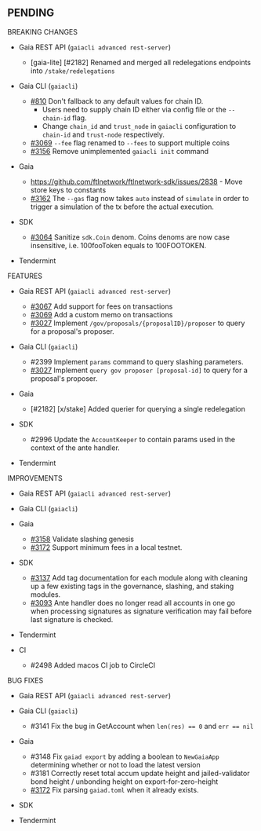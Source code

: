 ## PENDING

BREAKING CHANGES

* Gaia REST API (`gaiacli advanced rest-server`)
  * [gaia-lite] [\#2182] Renamed and merged all redelegations endpoints into `/stake/redelegations`

* Gaia CLI  (`gaiacli`)
  * [\#810](https://github.com/ftlnetwork/ftlnetwork-sdk/issues/810) Don't fallback to any default values for chain ID.
    * Users need to supply chain ID either via config file or the `--chain-id` flag.
    * Change `chain_id` and `trust_node` in `gaiacli` configuration to `chain-id` and `trust-node` respectively.
  * [\#3069](https://github.com/ftlnetwork/ftlnetwork-sdk/pull/3069) `--fee` flag renamed to `--fees` to support multiple coins
  * [\#3156](https://github.com/ftlnetwork/ftlnetwork-sdk/pull/3156) Remove unimplemented `gaiacli init` command

* Gaia
  * https://github.com/ftlnetwork/ftlnetwork-sdk/issues/2838 - Move store keys to constants
  * [\#3162](https://github.com/ftlnetwork/ftlnetwork-sdk/issues/3162) The `--gas` flag now takes `auto` instead of `simulate`
    in order to trigger a simulation of the tx before the actual execution.

* SDK
  * [\#3064](https://github.com/ftlnetwork/ftlnetwork-sdk/issues/3064) Sanitize `sdk.Coin` denom. Coins denoms are now case insensitive, i.e. 100fooToken equals to 100FOOTOKEN.

* Tendermint


FEATURES

* Gaia REST API (`gaiacli advanced rest-server`)
  * [\#3067](https://github.com/ftlnetwork/ftlnetwork-sdk/issues/3067) Add support for fees on transactions
  * [\#3069](https://github.com/ftlnetwork/ftlnetwork-sdk/pull/3069) Add a custom memo on transactions
  * [\#3027](https://github.com/ftlnetwork/ftlnetwork-sdk/issues/3027) Implement
  `/gov/proposals/{proposalID}/proposer` to query for a proposal's proposer.

* Gaia CLI  (`gaiacli`)
  * \#2399 Implement `params` command to query slashing parameters.
  * [\#3027](https://github.com/ftlnetwork/ftlnetwork-sdk/issues/3027) Implement
  `query gov proposer [proposal-id]` to query for a proposal's proposer.

* Gaia
    * [\#2182] [x/stake] Added querier for querying a single redelegation

* SDK
  * \#2996 Update the `AccountKeeper` to contain params used in the context of
  the ante handler.

* Tendermint


IMPROVEMENTS

* Gaia REST API (`gaiacli advanced rest-server`)

* Gaia CLI  (`gaiacli`)

* Gaia
  * [\#3158](https://github.com/ftlnetwork/ftlnetwork-sdk/pull/3158) Validate slashing genesis
  * [\#3172](https://github.com/ftlnetwork/ftlnetwork-sdk/pull/3172) Support minimum fees
  in a local testnet.

* SDK
  * [\#3137](https://github.com/ftlnetwork/ftlnetwork-sdk/pull/3137) Add tag documentation
    for each module along with cleaning up a few existing tags in the governance,
    slashing, and staking modules.
  * [\#3093](https://github.com/ftlnetwork/ftlnetwork-sdk/issues/3093) Ante handler does no longer read all accounts in one go when processing signatures as signature
    verification may fail before last signature is checked.

* Tendermint

* CI
    * \#2498 Added macos CI job to CircleCI


BUG FIXES

* Gaia REST API (`gaiacli advanced rest-server`)

* Gaia CLI  (`gaiacli`)
  * \#3141 Fix the bug in GetAccount when `len(res) == 0` and `err == nil`
  
* Gaia
  * \#3148 Fix `gaiad export` by adding a boolean to `NewGaiaApp` determining whether or not to load the latest version
  * \#3181 Correctly reset total accum update height and jailed-validator bond height / unbonding height on export-for-zero-height
  * [\#3172](https://github.com/ftlnetwork/ftlnetwork-sdk/pull/3172) Fix parsing `gaiad.toml`
  when it already exists.

* SDK

* Tendermint
